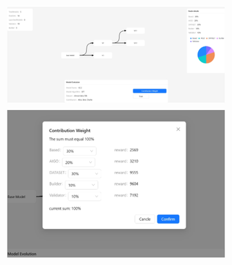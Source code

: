 
![](https://github.com/Bicabo98/agent_demo/blob/main/assets/page.png)

![](https://github.com/Bicabo98/agent_demo/blob/main/assets/update.png)
